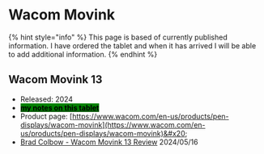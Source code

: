 # Wacom Movink

{% hint style="info" %}
This page is based of currently published information. I have ordered the tablet and when it has arrived I will be able to add additional information.
{% endhint %}

## Wacom Movink 13

* Released: 2024
* [<mark style="background-color:green;">**my notes on this tablet**</mark>](7p-notes-wacom-dth-135.md)
* Product page: [https://www.wacom.com/en-us/products/pen-displays/wacom-movink](https://www.wacom.com/en-us/products/pen-displays/wacom-movink)&#x20;
* [Brad Colbow - Wacom Movink 13 Review](https://www.youtube.com/watch?v=Y3ASJNcFinI) 2024/05/16&#x20;



